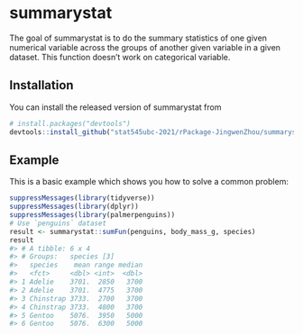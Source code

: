 
<!-- README.md is generated from README.Rmd. Please edit that file -->

# summarystat

The goal of summarystat is to do the summary statistics of one given
numerical variable across the groups of another given variable in a
given dataset. This function doesn’t work on categorical variable.

## Installation

You can install the released version of summarystat from

``` r
# install.packages("devtools")
devtools::install_github("stat545ubc-2021/rPackage-JingwenZhou/summarystat")
```

## Example

This is a basic example which shows you how to solve a common problem:

``` r
suppressMessages(library(tidyverse))
suppressMessages(library(dplyr))
suppressMessages(library(palmerpenguins))
# Use `penguins` dataset
result <- summarystat::sumFun(penguins, body_mass_g, species)
result
#> # A tibble: 6 x 4
#> # Groups:   species [3]
#>   species    mean range median
#>   <fct>     <dbl> <int>  <dbl>
#> 1 Adelie    3701.  2850   3700
#> 2 Adelie    3701.  4775   3700
#> 3 Chinstrap 3733.  2700   3700
#> 4 Chinstrap 3733.  4800   3700
#> 5 Gentoo    5076.  3950   5000
#> 6 Gentoo    5076.  6300   5000
```
